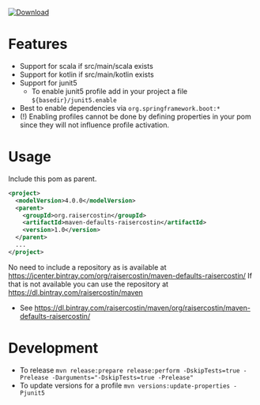 [![Download](https://api.bintray.com/packages/raisercostin/maven/maven-defaults-raisercostin/images/download.svg)](https://bintray.com/raisercostin/maven/maven-defaults-raisercostin/_latestVersion)

# Features
- Support for scala if src/main/scala exists
- Support for kotlin if src/main/kotlin exists
- Support for junit5
  - To enable junit5 profile add in your project a file `${basedir}/junit5.enable`
- Best to enable dependencies via `org.springframework.boot:*`
- (!) Enabling profiles cannot be done by defining properties in your pom since they will not influence profile activation.

# Usage

Include this pom as parent.

```xml
<project>
  <modelVersion>4.0.0</modelVersion>
  <parent>
    <groupId>org.raisercostin</groupId>
    <artifactId>maven-defaults-raisercostin</artifactId>
    <version>1.0</version>
  </parent>
  ...
</project>
``` 

No need to include a repository as is available at https://jcenter.bintray.com/org/raisercostin/maven-defaults-raisercostin/
If that is not available you can use the repository at https://dl.bintray.com/raisercostin/maven
- See https://dl.bintray.com/raisercostin/maven/org/raisercostin/maven-defaults-raisercostin/

# Development
- To release
  `mvn release:prepare release:perform -DskipTests=true -Prelease -Darguments="-DskipTests=true -Prelease"` 
- To update versions for a profile
  `mvn versions:update-properties -Pjunit5`
